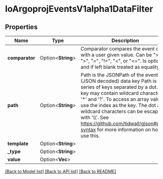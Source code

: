 # IoArgoprojEventsV1alpha1DataFilter

## Properties

Name | Type | Description | Notes
------------ | ------------- | ------------- | -------------
**comparator** | Option<**String**> | Comparator compares the event data with a user given value. Can be \">=\", \">\", \"=\", \"!=\", \"<\", or \"<=\". Is optional, and if left blank treated as equality \"=\". | [optional]
**path** | Option<**String**> | Path is the JSONPath of the event's (JSON decoded) data key Path is a series of keys separated by a dot. A key may contain wildcard characters '*' and '?'. To access an array value use the index as the key. The dot and wildcard characters can be escaped with '\\\\'. See https://github.com/tidwall/gjson#path-syntax for more information on how to use this. | [optional]
**template** | Option<**String**> |  | [optional]
**_type** | Option<**String**> |  | [optional]
**value** | Option<**Vec<String>**> |  | [optional]

[[Back to Model list]](../README.md#documentation-for-models) [[Back to API list]](../README.md#documentation-for-api-endpoints) [[Back to README]](../README.md)


